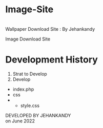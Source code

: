 # Image-Site
<br>
Wallpaper Download Site : By Jehankandy
<br>

Image Download Site <br>

# Development History

1. Strat to Develop
2. Develop
  - index.php
  - css
  - - style.css




DEVELOPED BY JEHANKANDY <br>
on June 2022


